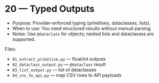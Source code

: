 # 20 — Typed Outputs

- Purpose: Provider-enforced typing (primitives, dataclasses, lists).
- When to use: You need structured results without manual parsing.
- Notes: Use `@dataclass` for objects; nested lists and dataclasses are supported.

Files:
- `01_extract_primitive.py` — float/int outputs
- `02_dataclass_output.py` — `@dataclass` result
- `03_list_output.py` — list of dataclasses
- `04_csv_to_api.py` — map CSV rows to API payloads
